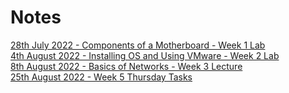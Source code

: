 # Notes

[28th July 2022 - Components of a Motherboard - Week 1 Lab](./28072022.md) </br>
[4th August 2022 - Installing OS and Using VMware - Week 2 Lab](./04082022.md) </br>
[8th August 2022 - Basics of Networks - Week 3 Lecture](./08082022.md) </br>
[25th August 2022 - Week 5 Thursday Tasks](./25082022.md)
